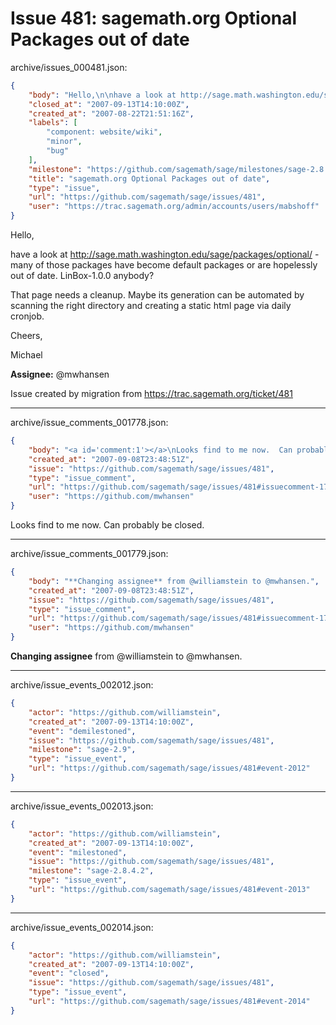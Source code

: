 # Issue 481: sagemath.org Optional Packages out of date

archive/issues_000481.json:
```json
{
    "body": "Hello,\n\nhave a look at http://sage.math.washington.edu/sage/packages/optional/ - many of those packages have become default packages or are hopelessly out of date. LinBox-1.0.0 anybody?\n\nThat page needs a cleanup. Maybe its generation can be automated by scanning the right directory and creating a static html page via daily cronjob.\n\nCheers,\n\nMichael\n\n**Assignee:** @mwhansen\n\nIssue created by migration from https://trac.sagemath.org/ticket/481\n\n",
    "closed_at": "2007-09-13T14:10:00Z",
    "created_at": "2007-08-22T21:51:16Z",
    "labels": [
        "component: website/wiki",
        "minor",
        "bug"
    ],
    "milestone": "https://github.com/sagemath/sage/milestones/sage-2.8.4.2",
    "title": "sagemath.org Optional Packages out of date",
    "type": "issue",
    "url": "https://github.com/sagemath/sage/issues/481",
    "user": "https://trac.sagemath.org/admin/accounts/users/mabshoff"
}
```
Hello,

have a look at http://sage.math.washington.edu/sage/packages/optional/ - many of those packages have become default packages or are hopelessly out of date. LinBox-1.0.0 anybody?

That page needs a cleanup. Maybe its generation can be automated by scanning the right directory and creating a static html page via daily cronjob.

Cheers,

Michael

**Assignee:** @mwhansen

Issue created by migration from https://trac.sagemath.org/ticket/481





---

archive/issue_comments_001778.json:
```json
{
    "body": "<a id='comment:1'></a>\nLooks find to me now.  Can probably be closed.",
    "created_at": "2007-09-08T23:48:51Z",
    "issue": "https://github.com/sagemath/sage/issues/481",
    "type": "issue_comment",
    "url": "https://github.com/sagemath/sage/issues/481#issuecomment-1778",
    "user": "https://github.com/mwhansen"
}
```

<a id='comment:1'></a>
Looks find to me now.  Can probably be closed.



---

archive/issue_comments_001779.json:
```json
{
    "body": "**Changing assignee** from @williamstein to @mwhansen.",
    "created_at": "2007-09-08T23:48:51Z",
    "issue": "https://github.com/sagemath/sage/issues/481",
    "type": "issue_comment",
    "url": "https://github.com/sagemath/sage/issues/481#issuecomment-1779",
    "user": "https://github.com/mwhansen"
}
```

**Changing assignee** from @williamstein to @mwhansen.



---

archive/issue_events_002012.json:
```json
{
    "actor": "https://github.com/williamstein",
    "created_at": "2007-09-13T14:10:00Z",
    "event": "demilestoned",
    "issue": "https://github.com/sagemath/sage/issues/481",
    "milestone": "sage-2.9",
    "type": "issue_event",
    "url": "https://github.com/sagemath/sage/issues/481#event-2012"
}
```



---

archive/issue_events_002013.json:
```json
{
    "actor": "https://github.com/williamstein",
    "created_at": "2007-09-13T14:10:00Z",
    "event": "milestoned",
    "issue": "https://github.com/sagemath/sage/issues/481",
    "milestone": "sage-2.8.4.2",
    "type": "issue_event",
    "url": "https://github.com/sagemath/sage/issues/481#event-2013"
}
```



---

archive/issue_events_002014.json:
```json
{
    "actor": "https://github.com/williamstein",
    "created_at": "2007-09-13T14:10:00Z",
    "event": "closed",
    "issue": "https://github.com/sagemath/sage/issues/481",
    "type": "issue_event",
    "url": "https://github.com/sagemath/sage/issues/481#event-2014"
}
```
